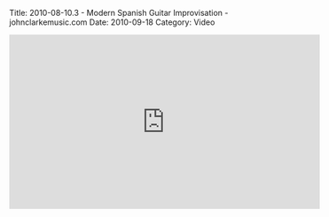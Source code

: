 Title: 2010-08-10.3 - Modern Spanish Guitar Improvisation - johnclarkemusic.com
Date: 2010-09-18
Category: Video

<iframe width="560" height="315" src="https://www.youtube.com/embed/l0pkSiG4ALU" title="YouTube video player" frameborder="0" allow="accelerometer; autoplay; clipboard-write; encrypted-media; gyroscope; picture-in-picture" allowfullscreen></iframe>

